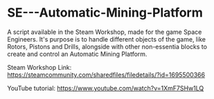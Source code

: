 # SE---Automatic-Mining-Platform
A script available in the Steam Workshop, made for the game Space Engineers. It's purpose is to handle different objects of the game, like Rotors, Pistons and Drills, alongside with other non-essentia blocks to create and control an Automatic Mining Platform.

Steam Workshop Link: https://steamcommunity.com/sharedfiles/filedetails/?id=1695500366

YouTube tutorial: https://www.youtube.com/watch?v=1XmF7SHw1LQ
